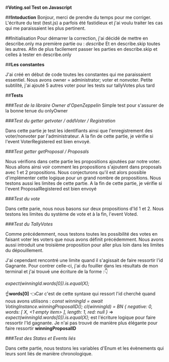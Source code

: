 #**Voting.sol Test on Javascript**

##**Intoduction**
Bonjour, merci de prendre du temps pour me corriger.
L'écriture du test (test.js) a parfois été fastidieux et j'ai voulu traiter les cas qui me paraissaient les plus pertinent.

##Initialisation
Pour démarrer la correction, j'ai décidé de mettre en describe.only ma première partie ou : *describe*
Et en describe.skip toutes les autres. Afin de plus facilement passer les parties en describe.skip et celles à tester en describe.only

##**Les constantes**

J'ai créé en début de code toutes les constantes qui me paraissaient essentiel.
Nous avons owner = administrator;
voter et nonvoter.
Petite subtilité, j'ai ajouté 5 autres voter pour les tests sur tallyVotes plus tard

##**Tests**

###*Test de la libraire Owner d'OpenZeppelin*
Simple test pour s'assurer de la bonne tenue du onlyOwner

###*Test du getter getvoter / addVoter / Registration*

Dans cette partie je test les identifiants ainsi que l'enregistrement des voter/nonvoter par l'administrateur.
A la fin de cette partie, je vérifie si l'event VoterRegistered est bien envoyé.

###*Test getter getProposal / Proposals*

Nous vérifions dans cette partie les propositions ajoutées par notre voter.
Nous allons ainsi voir comment les propositions s'ajoutent dans proposals avec 1 et 2 propositions. Nous conjecturons qu'il est alors possible d'implémenter cette logique pour un grand nombre de propositions.
Nous testons aussi les limites de cette partie.
A la fin de cette partie, je vérifie si l'event ProposalRegistered est bien envoyé

###*Test du vote*

Dans cette parie, nous nous basons sur deux propositions d'Id 1 et 2.
Nous testons les limites du système de vote et à la fin, l'event Voted.

###*Test du TallyVotes*

Comme précédemment, nous testons toutes les possibilité des votes en faisant voter les voters que nous avons définit précédemment.
Nous avons aussi introduit une troisième proposition pour aller plus loin dans les limites du dépouillement.

J'ai cependant rencontré une limite quand il s'agissait de faire ressortir l'id Gagnante. Pour contrer celle-ci, j'ai du fouiller dans les résultats de mon terminal et j'ai trouvé une écriture de la forme :👇

*expect(winningId.words[0]).is.equal(X);*

☝️**words[0]** 👈Car c'est de cette syntaxe qui ressort l'id cherché quand nous avons utilisons : *const winningId = await VotingInstance.winningProposalID();*
*cl(winningId) = BN { negative: 0, words: [ X, <1 empty item> ], length: 1, red: null }* => *expect(winningId.words[0]).is.equal(X);* est l'écriture logique pour faire ressortir l'Id gagnante.
Je n'ai pas trouvé de manière plus élégante pour faire ressortir **winningProposalID**

###*Test des States et Events liés*

Dans cette partie, nous testons les variables d'Enum et les évènements qui leurs sont liés de manière chronologique.